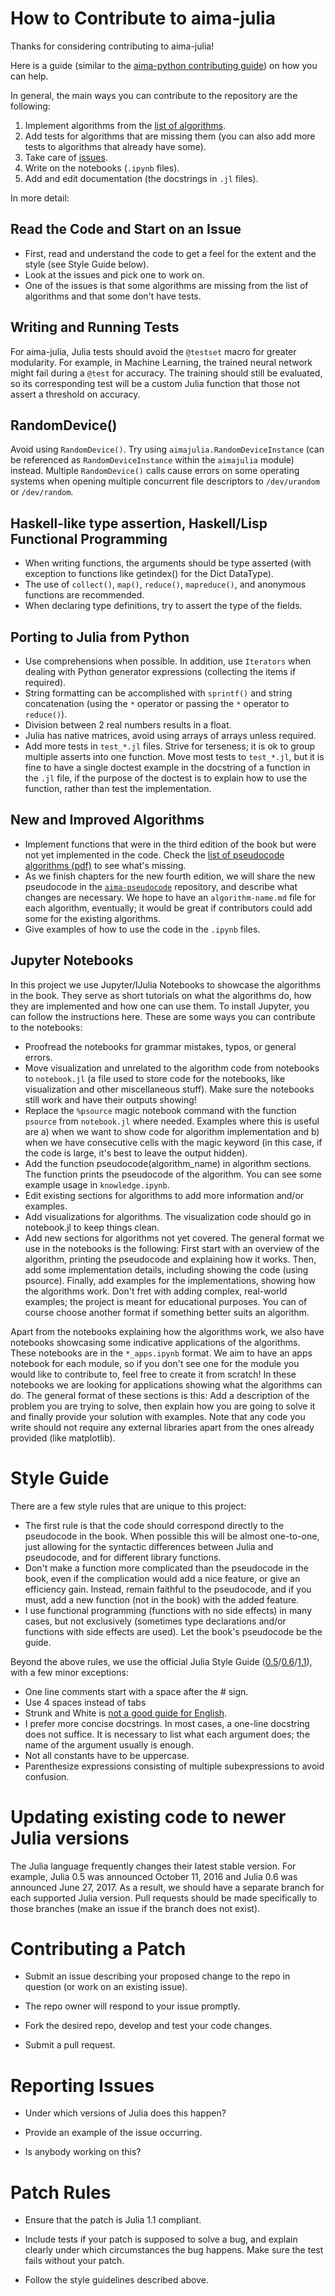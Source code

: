 How to Contribute to aima-julia
===============================

Thanks for considering contributing to aima-julia!

Here is a guide (similar to the [aima-python contributing guide](https://github.com/aimacode/aima-python/blob/master/CONTRIBUTING.md)) on how you can help.

In general, the main ways you can contribute to the repository are the following:

1. Implement algorithms from the [list of algorithms](https://github.com/aimacode/aima-julia/blob/master/README.md).
2. Add tests for algorithms that are missing them (you can also add more tests to algorithms that already have some).
3. Take care of [issues](https://github.com/aimacode/aima-julia/issues).
4. Write on the notebooks (`.ipynb` files).
5. Add and edit documentation (the docstrings in `.jl` files).

In more detail:

## Read the Code and Start on an Issue

- First, read and understand the code to get a feel for the extent and the style (see Style Guide below).
- Look at the issues and pick one to work on.
- One of the issues is that some algorithms are missing from the list of algorithms and that some don't have tests.

## Writing and Running Tests

For aima-julia, Julia tests should avoid the `@testset` macro for greater modularity. For example, in Machine Learning, the trained neural network might fail during a `@test` for accuracy. The training should still be evaluated, so its corresponding test will be a custom Julia function that those not assert a threshold on accuracy.

## RandomDevice()

Avoid using `RandomDevice()`. Try using `aimajulia.RandomDeviceInstance` (can be referenced as `RandomDeviceInstance` within the `aimajulia` module) instead. Multiple `RandomDevice()` calls cause errors on some operating systems when opening multiple concurrent file descriptors to  `/dev/urandom` or `/dev/random`.

## Haskell-like type assertion, Haskell/Lisp Functional Programming

- When writing functions, the arguments should be type asserted (with exception to functions like getindex() for the Dict DataType).
- The use of `collect()`, `map()`, `reduce()`, `mapreduce()`, and anonymous functions are recommended.
- When declaring type definitions, try to assert the type of the fields.

## Porting to Julia from Python

- Use comprehensions when possible. In addition, use `Iterators` when dealing with Python generator expressions (collecting the items if required).
- String formatting can be accomplished with `sprintf()` and string concatenation (using the `*` operator or passing the `*` operator to `reduce()`).
- Division between 2 real numbers results in a float.
- Julia has native matrices, avoid using arrays of arrays unless required.
- Add more tests in `test_*.jl` files. Strive for terseness; it is ok to group multiple asserts into one function. Move most tests to `test_*.jl`, but it is fine to have a single doctest example in the docstring of a function in the `.jl` file, if the purpose of the doctest is to explain how to use the function, rather than test the implementation.

## New and Improved Algorithms

- Implement functions that were in the third edition of the book but were not yet implemented in the code. Check the [list of pseudocode algorithms (pdf)](https://github.com/aimacode/pseudocode/blob/master/aima3e-algorithms.pdf) to see what's missing.
- As we finish chapters for the new fourth edition, we will share the new pseudocode in the [`aima-pseudocode`](https://github.com/aimacode/aima-pseudocode) repository, and describe what changes are necessary. We hope to have an `algorithm-name.md` file for each algorithm, eventually; it would be great if contributors could add some for the existing algorithms.
- Give examples of how to use the code in the `.ipynb` files.

## Jupyter Notebooks

In this project we use Jupyter/IJulia Notebooks to showcase the algorithms in the book. They serve as short tutorials on what the algorithms do, how they are implemented and how one can use them. To install Jupyter, you can follow the instructions here. These are some ways you can contribute to the notebooks:

- Proofread the notebooks for grammar mistakes, typos, or general errors.
- Move visualization and unrelated to the algorithm code from notebooks to `notebook.jl` (a file used to store code for the notebooks, like visualization and other miscellaneous stuff). Make sure the notebooks still work and have their outputs showing!
- Replace the `%psource` magic notebook command with the function `psource` from `notebook.jl` where needed. Examples where this is useful are a) when we want to show code for algorithm implementation and b) when we have consecutive cells with the magic keyword (in this case, if the code is large, it's best to leave the output hidden).
- Add the function pseudocode(algorithm_name) in algorithm sections. The function prints the pseudocode of the algorithm. You can see some example usage in `knowledge.ipynb`.
- Edit existing sections for algorithms to add more information and/or examples.
- Add visualizations for algorithms. The visualization code should go in notebook.jl to keep things clean.
- Add new sections for algorithms not yet covered. The general format we use in the notebooks is the following: First start with an overview of the algorithm, printing the pseudocode and explaining how it works. Then, add some implementation details, including showing the code (using psource). Finally, add examples for the implementations, showing how the algorithms work. Don't fret with adding complex, real-world examples; the project is meant for educational purposes. You can of course choose another format if something better suits an algorithm.

Apart from the notebooks explaining how the algorithms work, we also have notebooks showcasing some indicative applications of the algorithms. These notebooks are in the `*_apps.ipynb` format. We aim to have an apps notebook for each module, so if you don't see one for the module you would like to contribute to, feel free to create it from scratch! In these notebooks we are looking for applications showing what the algorithms can do. The general format of these sections is this: Add a description of the problem you are trying to solve, then explain how you are going to solve it and finally provide your solution with examples. Note that any code you write should not require any external libraries apart from the ones already provided (like matplotlib).

# Style Guide

There are a few style rules that are unique to this project:

- The first rule is that the code should correspond directly to the pseudocode in the book. When possible this will be almost one-to-one, just allowing for the syntactic differences between Julia and pseudocode, and for different library functions.
- Don't make a function more complicated than the pseudocode in the book, even if the complication would add a nice feature, or give an efficiency gain. Instead, remain faithful to the pseudocode, and if you must, add a new function (not in the book) with the added feature.
- I use functional programming (functions with no side effects) in many cases, but not exclusively (sometimes type declarations and/or functions with side effects are used). Let the book's pseudocode be the guide.

Beyond the above rules, we use the official Julia Style Guide ([0.5](https://docs.julialang.org/en/release-0.5/manual/style-guide/)/[0.6](https://docs.julialang.org/en/release-0.5/manual/style-guide/)/[1.1](https://docs.julialang.org/en/v1/manual/style-guide/)), with a few minor exceptions:

- One line comments start with a space after the # sign.
- Use 4 spaces instead of tabs
- Strunk and White is [not a good guide for English](http://chronicle.com/article/50-Years-of-Stupid-Grammar/25497).
- I prefer more concise docstrings. In most cases, a one-line docstring does not suffice. It is necessary to list what each argument does; the name of the argument usually is enough.
- Not all constants have to be uppercase.
- Parenthesize expressions consisting of multiple subexpressions to avoid confusion.

Updating existing code to newer Julia versions
==============================================

The Julia language frequently changes their latest stable version. For example, Julia 0.5 was announced October 11, 2016 and Julia 0.6 was announced June 27, 2017. As a result, we should have a separate branch for each supported Julia version. Pull requests should be made specifically to those branches (make an issue if the branch does not exist).

Contributing a Patch
====================

- Submit an issue describing your proposed change to the repo in question (or work on an existing issue).

- The repo owner will respond to your issue promptly.

- Fork the desired repo, develop and test your code changes.

- Submit a pull request.

Reporting Issues
================

- Under which versions of Julia does this happen?

- Provide an example of the issue occurring.

- Is anybody working on this?

Patch Rules
===========

- Ensure that the patch is Julia 1.1 compliant.

- Include tests if your patch is supposed to solve a bug, and explain clearly under which circumstances the bug happens. Make sure the test fails without your patch.

- Follow the style guidelines described above.

